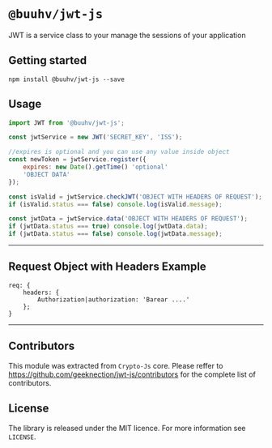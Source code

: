 # `@buuhv/jwt-js`

JWT is a service class to your manage the sessions of your application


## Getting started

`npm install @buuhv/jwt-js --save`

## Usage

```javascript
import JWT from '@buuhv/jwt-js';

const jwtService = new JWT('SECRET_KEY', 'ISS');

//expires is optional and you can use any value inside object
const newToken = jwtService.register({
    expires: new Date().getTime() 'optional'
    'OBJECT DATA'
});

const isValid = jwtService.checkJWT('OBJECT WITH HEADERS OF REQUEST');
if (isValid.status === false) console.log(isValid.message);

const jwtData = jwtService.data('OBJECT WITH HEADERS OF REQUEST');
if (jwtData.status === true) console.log(jwtData.data);
if (jwtData.status === false) console.log(jwtData.message);

```
---

## Request Object with Headers Example

```
req: {
    headers: {
        Authorization|authorization: 'Barear ....'
    };
}
```

---

## Contributors

This module was extracted from `Crypto-Js` core. Please reffer to https://github.com/geeknection/jwt-js/contributors for the complete list of contributors.

## License
The library is released under the MIT licence. For more information see `LICENSE`.